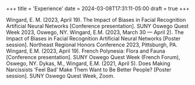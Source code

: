 +++
title = 'Experience'
date = 2024-03-08T17:31:11-05:00
draft = true
+++

Wingard, E. M. (2023, April 19). The Impact of Biases in Facial Recognition Artificial Neural Networks [Conference presentation]. SUNY Oswego Quest Week 2023, Oswego, NY.
Wingard, E.M. (2023, March 30 — April 2). The Impact of Biases in Facial Recognition Artificial Neural Networks [Poster session]. Northeast Regional Honors Conference 2023, Pittsburgh, PA.
Wingard, E.M. (2023, April 19). French Polynesia: Flora and Fauna [Conference presentation]. SUNY Oswego Quest Week (French Forum), Oswego, NY.
Dykas, M., Wingard, E.M. (2021, April 5). Does Making Narcissists ‘Feel Bad’ Make Them Want to Be Better People? [Poster session]. SUNY Oswego Quest Week, Zoom.